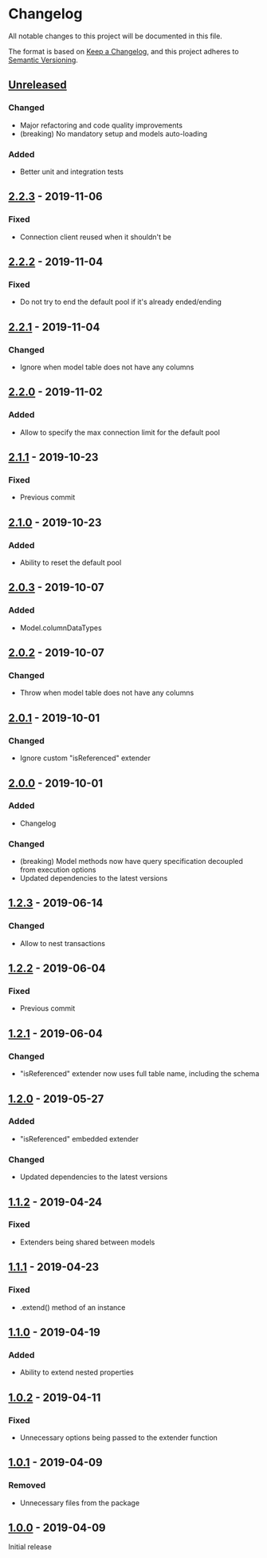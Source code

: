 # Changelog
All notable changes to this project will be documented in this file.

The format is based on [Keep a Changelog](https://keepachangelog.com/en/1.0.0/),
and this project adheres to [Semantic Versioning](https://semver.org/spec/v2.0.0.html).

## [Unreleased]
### Changed
- Major refactoring and code quality improvements
- (breaking) No mandatory setup and models auto-loading
### Added
- Better unit and integration tests

## [2.2.3] - 2019-11-06
### Fixed
- Connection client reused when it shouldn't be

## [2.2.2] - 2019-11-04
### Fixed
- Do not try to end the default pool if it's already ended/ending

## [2.2.1] - 2019-11-04
### Changed
- Ignore when model table does not have any columns

## [2.2.0] - 2019-11-02
### Added
- Allow to specify the max connection limit for the default pool

## [2.1.1] - 2019-10-23
### Fixed
- Previous commit

## [2.1.0] - 2019-10-23
### Added
- Ability to reset the default pool

## [2.0.3] - 2019-10-07
### Added
- Model.columnDataTypes

## [2.0.2] - 2019-10-07
### Changed
- Throw when model table does not have any columns

## [2.0.1] - 2019-10-01
### Changed
- Ignore custom "isReferenced" extender

## [2.0.0] - 2019-10-01
### Added
- Changelog
### Changed
- (breaking) Model methods now have query specification decoupled from execution options
- Updated dependencies to the latest versions

## [1.2.3] - 2019-06-14
### Changed
- Allow to nest transactions

## [1.2.2] - 2019-06-04
### Fixed
- Previous commit

## [1.2.1] - 2019-06-04
### Changed
- "isReferenced" extender now uses full table name, including the schema

## [1.2.0] - 2019-05-27
### Added
- "isReferenced" embedded extender
### Changed
- Updated dependencies to the latest versions

## [1.1.2] - 2019-04-24
### Fixed
- Extenders being shared between models

## [1.1.1] - 2019-04-23
### Fixed
- .extend() method of an instance

## [1.1.0] - 2019-04-19
### Added
- Ability to extend nested properties

## [1.0.2] - 2019-04-11
### Fixed
- Unnecessary options being passed to the extender function

## [1.0.1] - 2019-04-09
### Removed
- Unnecessary files from the package

## [1.0.0] - 2019-04-09
Initial release

[Unreleased]: https://github.com/dchekanov/orm/compare/v2.2.3...HEAD
[2.2.3]: https://github.com/dchekanov/orm/compare/v2.2.2...v2.2.3
[2.2.2]: https://github.com/dchekanov/orm/compare/v2.2.1...v2.2.2
[2.2.1]: https://github.com/dchekanov/orm/compare/v2.2.0...v2.2.1
[2.2.0]: https://github.com/dchekanov/orm/compare/v2.1.1...v2.2.0
[2.1.1]: https://github.com/dchekanov/orm/compare/v2.1.0...v2.1.1
[2.1.0]: https://github.com/dchekanov/orm/compare/v2.0.3...v2.1.0
[2.0.3]: https://github.com/dchekanov/orm/compare/v2.0.2...v2.0.3
[2.0.2]: https://github.com/dchekanov/orm/compare/v2.0.1...v2.0.2
[2.0.1]: https://github.com/dchekanov/orm/compare/v2.0.0...v2.0.1
[2.0.0]: https://github.com/dchekanov/orm/compare/v1.2.3...v2.0.0
[1.2.3]: https://github.com/dchekanov/orm/compare/v1.2.2...v1.2.3
[1.2.2]: https://github.com/dchekanov/orm/compare/v1.2.1...v1.2.2
[1.2.1]: https://github.com/dchekanov/orm/compare/v1.2.0...v1.2.1
[1.2.0]: https://github.com/dchekanov/orm/compare/v1.1.2...v1.2.0
[1.1.2]: https://github.com/dchekanov/orm/compare/v1.1.1...v1.1.2
[1.1.1]: https://github.com/dchekanov/orm/compare/v1.1.0...v1.1.1
[1.1.0]: https://github.com/dchekanov/orm/compare/v1.0.2...v1.1.0
[1.0.2]: https://github.com/dchekanov/orm/compare/v1.0.1...v1.0.2
[1.0.1]: https://github.com/dchekanov/orm/compare/v1.0.0...v1.0.1
[1.0.0]: https://github.com/dchekanov/orm/releases/tag/v1.0.0
